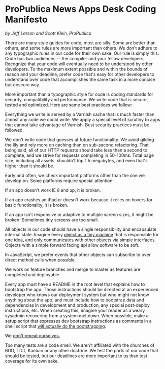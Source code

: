 # ProPublica News Apps Desk Coding Manifesto

_by Jeff Larson and Scott Klein, ProPublica_

There are many style guides for code, most are silly. Some are better than others, and some rules are more important than others. We don't adhere to any typographic rules in our code for their own sake. Our rule is simply this: Code has two audiences -- the compiler and your fellow developers. Recognize that your code will eventually need to be understood by other developers. To the maximum extent possible and within the bounds of reason and your deadline, prefer code that's easy for other developers to understand over code that accomplishes the same task in a more concise but obscure way.

More important than a typographic style for code is coding standards for security, compatibility and performance. We write code that is secure, tested and optimized. Here are some best practices we follow:

Everything we write is served by a Varnish cache that is much faster than almost any code we could write. We apply a special level of scrutiny to apps that cannot take advantage of Varnish. Best security practices must be followed.

We don't write code that guesses at future functionality. We avoid gilding the lily and rely more on caching than on sub-second refactoring. That being said, all of our HTTP requests should take less than a second to complete, and we strive for requests completing in 50-100ms. Total page size, including all assets, shouldn't top 1.5 megabytes, and even that's higher than it should be.

Early and often, we check important platforms other than the one we develop on. Some platforms require special attention:

If an app doesn't work IE 8 and up, it is broken.

If an app crashes an iPad or doesn't work because it relies on hovers for basic functionality, it is broken.

If an app isn't responsive or adaptive to multiple screen sizes, it might be broken. Sometimes tiny screens are too small.

All objects in our code should have a single responsibility and encapsulate internal state. Imagine every [object as a tiny machine](http://worrydream.com/EarlyHistoryOfSmalltalk/) that is responsible for one idea, and only communicates with other objects via simple interfaces. Objects with a simple forward facing api allow software to be soft.

In JavaScript, we prefer events that other objects can subscribe to over direct method calls when possible.

We work on feature branches and merge to master as features are completed and deployable.

Every app must have a README in the root level that explains how to bootstrap the app. Those instructions should be directed at an experienced developer who knows our deployment system but who might not know anything about the app, and must include how to bootstrap data and dependencies in development and production, any special post-deploy instructions, etc. When creating this, imagine your reader as a weary sysadmin recovering from a system meltdown. When possible, make a setup script that expresses dev bootstrap instructions as comments in a shell script that [will actually do the bootstrapping](http://robots.thoughtbot.com/post/41439635905/bin-setup).

We [don't repeat ourselves.](https://github.com/propublica/nerdblog/blob/master/style-guide-wip/news-apps.md)

Too many tests are a code smell. We aren't affiliated with the churches of BDD, TDD, Kanban or any other doctrine. We test the parts of our code that should be tested, but our deadlines are more important to us than test coverage for its own sake.

